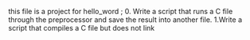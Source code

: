 this file is a project for hello_word ;
0. Write a script that runs a C file through the preprocessor and save the result into another file.
1.Write a script that compiles a C file but does not link